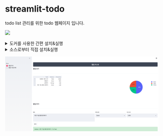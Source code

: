 # streamlit-todo
todo list 관리를 위한 todo 웹페이지 입니다. 

![](https://img.shields.io/badge/python-3.6.1-blue)


<details>
<summary>도커를 사용한 간편 설치&실행</summary>
<p>

### 빠른 설치 & 실행 - 도커 

```sh
# 도커는 설치 되어있어야합니다. 원하는 포트를 지정하여 백그라운드로 실행합니다.
docker -d -t ${PORT}:8501 heewinkim/todoapp 
```

</p>
</details>

<details>
<summary>소스로부터 직접 설치&실행</summary>
<p>

### 직접 설치 & 실행

```sh
# 파이썬은 사전에 설치되어있어야합니다(3.6)

https://github.com/heewinkim/streamlit-todo.git
cd streamlit-todo
pip3 install -r requirements.txt
```

### 사용 방법 (Example)

streamlit run todo.py {DB_PATH}

DB_PATH (생략가능): 
- DB가 저장될 경로입니다. 디렉토리가 없다면 자동생성되며 .db 파일포맷으로 지정해야합니다.

#### example
1. foreground 실행 

  streamlit run todo.py
  
2. background 실행

  nohup streamlit run todo.py 1>todo.log 2>&1 & 

Tips
서버를 백그라운드에서 유지되도록 하고 싶다면
nohup streamlit run todo.py 1>todo.log 2>&1 & 
와 같이 nohup을 이용하시면 편합니다.

</p>
</details> 


![](./img.png)


